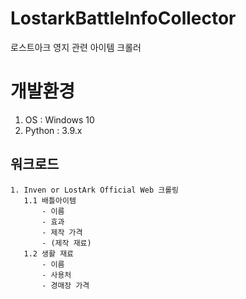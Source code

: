 # LostarkBattleInfoCollector
 로스트아크 영지 관련 아이템 크롤러

# 개발환경
1. OS : Windows 10
2. Python : 3.9.x

 ## 워크로드
 ```
1. Inven or LostArk Official Web 크롤링
    1.1 배틀아이템
        - 이름
        - 효과
        - 제작 가격
        - (제작 재료)
    1.2 생활 재료
        - 이름
        - 사용처
        - 경매장 가격
 ```
